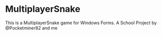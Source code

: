# MultiplayerSnake
This is a MultiplayerSnake game for Windows Forms.
A School Project by @Pocketminer82 and me
